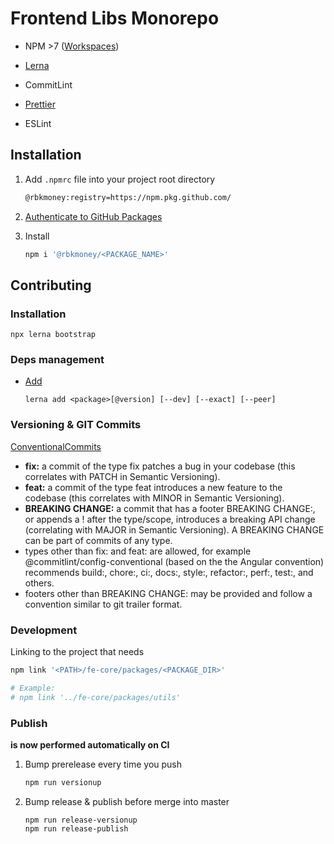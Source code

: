# Frontend Libs Monorepo

-   NPM >7 ([Workspaces](https://docs.npmjs.com/cli/v7/using-npm/workspaces))
-   [Lerna](https://github.com/lerna/lerna)

-   CommitLint
-   [Prettier](https://prettier.io/)
-   ESLint

## Installation

1.  Add `.npmrc` file into your project root directory

    ```sh
    @rbkmoney:registry=https://npm.pkg.github.com/
    ```

1.  [Authenticate to GitHub Packages](https://help.github.com/en/github/managing-packages-with-github-packages/configuring-npm-for-use-with-github-packages#authenticating-to-github-packages)

1.  Install
    ```sh
    npm i '@rbkmoney/<PACKAGE_NAME>'
    ```

## Contributing

### Installation

```shell
npx lerna bootstrap
```

### Deps management

-   [Add](https://github.com/lerna/lerna/tree/main/commands/add)
    ```shell
    lerna add <package>[@version] [--dev] [--exact] [--peer]
    ```

### Versioning & GIT Commits

[ConventionalCommits](https://www.conventionalcommits.org/)

-   **fix:** a commit of the type fix patches a bug in your codebase (this correlates with PATCH in Semantic Versioning).
-   **feat:** a commit of the type feat introduces a new feature to the codebase (this correlates with MINOR in Semantic Versioning).
-   **BREAKING CHANGE:** a commit that has a footer BREAKING CHANGE:, or appends a ! after the type/scope, introduces a breaking API change (correlating with MAJOR in Semantic Versioning). A BREAKING CHANGE can be part of commits of any type.
-   types other than fix: and feat: are allowed, for example @commitlint/config-conventional (based on the the Angular convention) recommends build:, chore:, ci:, docs:, style:, refactor:, perf:, test:, and others.
-   footers other than BREAKING CHANGE: <description> may be provided and follow a convention similar to git trailer format.

### Development

Linking to the project that needs

```sh
npm link '<PATH>/fe-core/packages/<PACKAGE_DIR>'

# Example:
# npm link '../fe-core/packages/utils'
```

### Publish

**is now performed automatically on CI**

1.  Bump prerelease every time you push
    ```sh
    npm run versionup
    ```
1.  Bump release & publish before merge into master
    ```shell
    npm run release-versionup
    npm run release-publish
    ```
